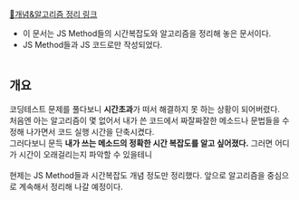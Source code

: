 [🔗개념&알고리즘 정리 링크]([https://indigo-ear-306.notion.site/07b2e79d7eb84119b15d0e5a96fcfd84](https://yongsucheol.notion.site/07b2e79d7eb84119b15d0e5a96fcfd84?pvs=74))   

- 이 문서는 JS Method들의 시간복잡도와 알고리즘을 정리해 놓은 문서이다.
- JS Method들과 JS 코드로만 작성되었다.   
  <br/>
## 개요
코딩테스트 문제를 풀다보니 **시간초과**가 떠서 해결하지 못 하는 상황이 되어버렸다.   
처음엔 아는 알고리즘이 몇 없어서 내가 쓴 코드에서 짜잘짜잘한 메소드나 문법들을 수정해 나가면서 코드 실행 시간을 단축시켰다.   
그러다보니 문득 **내가 쓰는 메소드의 정확한 시간 복잡도를 알고 싶어졌다.** 그러면 어디가 시간이 오래걸리는지 파악할 수 있을테니   
  <br/>
현제는 JS Method들과 시간복잡도 개념 정도만 정리했다. 앞으로 알고리즘을 중심으로 계속해서 정리해 나갈 예정이다.
